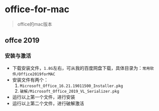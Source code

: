 # office-for-mac

> office的mac版本

## offce 2019

### 安装与激活

* 下载安装文件，`1.8G`左右，可从我的百度网盘下载，具体目录为：`常用软件/Office2019forMAC`
* 安装文件有两个：
    1. `Microsoft_Office_16.21.19011500_Installer.pkg`
    2. `破解/Microsoft_Office_2019_VL_Serializer.pkg`
* 运行以上第一个文件，进行安装
* 运行以上第二个文件，进行破解激活



